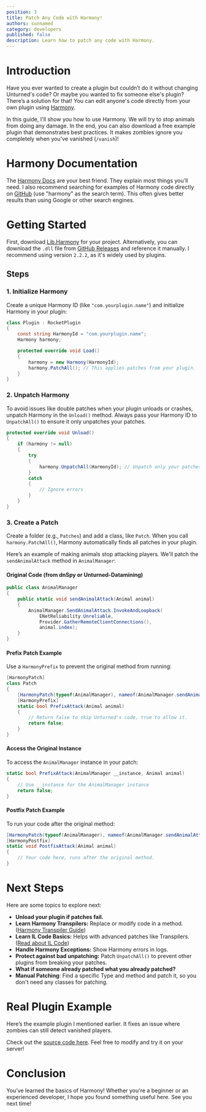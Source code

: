 ```yaml
---
position: 3
title: Patch Any Code with Harmony!
authors: sunnamed
category: developers
published: false
description: Learn how to patch any code with Harmony.
---
```


# Introduction

Have you ever wanted to create a plugin but couldn’t do it without changing Unturned's code? Or maybe you wanted to fix someone else's plugin? There’s a solution for that! You can edit anyone's code directly from your own plugin using [Harmony](https://github.com/pardeike/Harmony).

In this guide, I'll show you how to use Harmony. We will try to stop animals from doing any damage. In the end, you can also download a free example plugin that demonstrates best practices. It makes zombies ignore you completely when you've vanished (`/vanish`)!

# Harmony Documentation

The [Harmony Docs](https://harmony.pardeike.net/articles/intro.html) are your best friend. They explain most things you’ll need. I also recommend searching for examples of Harmony code directly on [GitHub](https://github.com/) (use "harmony" as the search term). This often gives better results than using Google or other search engines.

# Getting Started

First, download [Lib.Harmony](https://www.nuget.org/packages/Lib.Harmony) for your project. Alternatively, you can download the `.dll` file from [GitHub Releases](https://github.com/pardeike/Harmony/releases) and reference it manually. I recommend using version `2.2.2`, as it's widely used by plugins.

## Steps

### 1. Initialize Harmony

Create a unique Harmony ID (like `"com.yourplugin.name"`) and initialize Harmony in your plugin:

```csharp
class Plugin : RocketPlugin
{
    const string HarmonyId = "com.yourplugin.name";
    Harmony harmony;

    protected override void Load()
    {
        harmony = new Harmony(HarmonyId);
        harmony.PatchAll(); // This applies patches from your plugin.
    }
}
```

### 2. Unpatch Harmony

To avoid issues like double patches when your plugin unloads or crashes, unpatch Harmony in the `Unload()` method. Always pass your Harmony ID to `UnpatchAll()` to ensure it only unpatches your patches.

```csharp
protected override void Unload()
{
    if (harmony != null)
    {
        try
        {
            harmony.UnpatchAll(HarmonyId); // Unpatch only your patches.
        }
        catch
        {
            // Ignore errors
        }
    }
}
```

### 3. Create a Patch

Create a folder (e.g., `Patches`) and add a class, like `Patch`. When you call `harmony.PatchAll()`, Harmony automatically finds all patches in your plugin.

Here’s an example of making animals stop attacking players. We'll patch the `sendAnimalAttack` method in `AnimalManager`:

#### Original Code (from dnSpy or Unturned-Datamining)

```csharp
public class AnimalManager
{
    public static void sendAnimalAttack(Animal animal)
    {
        AnimalManager.SendAnimalAttack.InvokeAndLoopback(
            ENetReliability.Unreliable, 
            Provider.GatherRemoteClientConnections(), 
            animal.index);
    }
}
```

#### Prefix Patch Example

Use a `HarmonyPrefix` to prevent the original method from running:

```csharp
[HarmonyPatch]
class Patch
{
    [HarmonyPatch(typeof(AnimalManager), nameof(AnimalManager.sendAnimalAttack))]
    [HarmonyPrefix]
    static bool PrefixAttack(Animal animal)
    {
        // Return false to skip Unturned's code, true to allow it.
        return false;
    }
}
```

#### Access the Original Instance

To access the `AnimalManager` instance in your patch:

```csharp
static bool PrefixAttack(AnimalManager __instance, Animal animal)
{
    // Use __instance for the AnimalManager instance
    return false;
}
```

#### Postfix Patch Example

To run your code after the original method:

```csharp
[HarmonyPatch(typeof(AnimalManager), nameof(AnimalManager.sendAnimalAttack))]
[HarmonyPostfix]
static void PostfixAttack(Animal animal)
{
    // Your code here, runs after the original method.
}
```

# Next Steps

Here are some topics to explore next:

- **Unload your plugin if patches fail.**  
- **Learn Harmony Transpilers:** Replace or modify code in a method. ([Harmony Transpiler Guide](https://harmony.pardeike.net/articles/patching-transpiler.html))  
- **Learn IL Code Basics:** Helps with advanced patches like Transpilers. ([Read about IL Code](https://en.wikipedia.org/wiki/Common_Intermediate_Language))  
- **Handle Harmony Exceptions:** Show Harmony errors in logs.  
- **Protect against bad unpatching:** Patch `UnpatchAll()` to prevent other plugins from breaking your patches.
- **What if someone already patched what you already patched?**
- **Manual Patching**: Find a specific Type and method and patch it, so you don't need any classes for patching.

# Real Plugin Example

Here’s the example plugin I mentioned earlier. It fixes an issue where zombies can still detect vanished players. 

Check out the [source code here](https://github.com/sunnamed-Unturned/BetterVanish). Feel free to modify and try it on your server!

# Conclusion

You’ve learned the basics of Harmony! Whether you're a beginner or an experienced developer, I hope you found something useful here. See you next time!